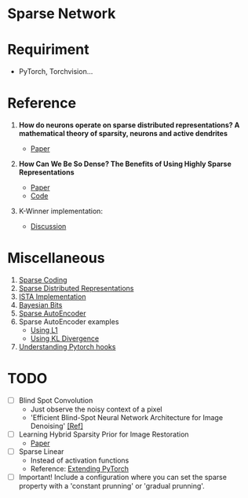 # Sparse Network

# Requiriment

* PyTorch, Torchvision...

# Reference
1. **How do neurons operate on sparse distributed representations? A mathematical theory of sparsity, neurons and active dendrites**
    - [Paper](https://arxiv.org/pdf/1601.00720.pdf)
1. **How Can We Be So Dense? The Benefits of Using Highly Sparse Representations**
    - [Paper](https://arxiv.org/pdf/1903.11257.pdf)
    - [Code](https://github.com/numenta/htmpapers/tree/master/arxiv/how_can_we_be_so_dense)

1. K-Winner implementation:
    - [Discussion](https://discuss.pytorch.org/t/k-winner-take-all-advanced-indexing/24348)

# Miscellaneous
1. [Sparse Coding](http://ufldl.stanford.edu/tutorial/unsupervised/SparseCoding/)
1. [Sparse Distributed Representations](https://discuss.pytorch.org/t/k-winner-take-all-advanced-indexing/24348)
1. [ISTA Implementation](https://github.com/lpjiang97/sparse-coding/blob/master/src/model/SparseNet.py)
1. [Bayesian Bits](https://arxiv.org/pdf/2005.07093.pdf)
1. [Sparse AutoEncoder](https://web.stanford.edu/class/cs294a/sparseAutoencoder.pdf)
1. Sparse AutoEncoder examples
    * [Using L1](https://debuggercafe.com/sparse-autoencoders-using-l1-regularization-with-pytorch/)
    * [Using KL Divergence](https://debuggercafe.com/sparse-autoencoders-using-kl-divergence-with-pytorch/)
1. [Understanding Pytorch hooks](https://www.kaggle.com/sironghuang/understanding-pytorch-hooks)

# TODO
- [ ] Blind Spot Convolution
     - Just observe the noisy context of a pixel
     - 'Efficient Blind-Spot Neural Network Architecture for Image Denoising' [\[Ref\]](https://arxiv.org/pdf/2008.11010.pdf)
- [ ] Learning Hybrid Sparsity Prior for Image Restoration
     - [Paper](https://arxiv.org/pdf/1807.06920.pdf)
- [ ] Sparse Linear
    - Instead of activation functions
    - Reference: [Extending PyTorch](https://pytorch.org/docs/stable/notes/extending.html#extending-torch-autograd)
- [ ] Important! Include a configuration where you can set the sparse property with a 'constant prunning' or 'gradual prunning'.